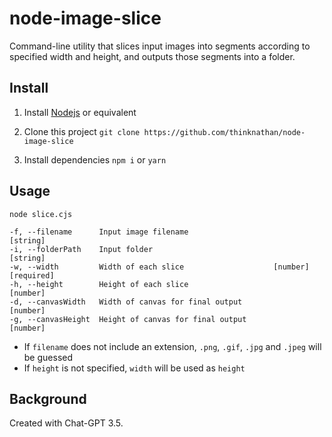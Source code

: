 # node-image-slice

Command-line utility that slices input images into segments according to specified width and height, and outputs those segments into a folder.

## Install

1. Install [Nodejs](https://nodejs.org/en) or equivalent

2. Clone this project
   `git clone https://github.com/thinknathan/node-image-slice`

3. Install dependencies
   `npm i`
   or
   `yarn`

## Usage

`node slice.cjs`

```
-f, --filename      Input image filename                              [string]
-i, --folderPath    Input folder                                      [string]
-w, --width         Width of each slice                    [number] [required]
-h, --height        Height of each slice                              [number]
-d, --canvasWidth   Width of canvas for final output                  [number]
-g, --canvasHeight  Height of canvas for final output                 [number]
```

- If `filename` does not include an extension, `.png`, `.gif`, `.jpg` and `.jpeg` will be guessed
- If `height` is not specified, `width` will be used as `height`

## Background

Created with Chat-GPT 3.5.
